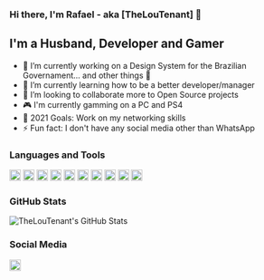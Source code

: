 ### Hi there, I'm Rafael - aka [TheLouTenant] 👋

## I'm a Husband, Developer and Gamer

- 🔭 I’m currently working on a Design System for the Brazilian Governament... and other things 🤣
- 🌱 I’m currently learning how to be a better developer/manager
- 👯 I’m looking to collaborate more to Open Source projects
- :video_game: I'm currently gamming on a PC and PS4
- 🥅 2021 Goals: Work on my networking skills
- ⚡ Fun fact: I don't have any social media other than WhatsApp

### Languages and Tools

<p align="left">
  <img src="https://devicons.github.io/devicon/devicon.git/icons/html5/html5-plain.svg" alt="HTML5" width="20 "height="20"/>
  <img src="https://devicons.github.io/devicon/devicon.git/icons/css3/css3-plain.svg" alt="CSS3" width="20 "height="20"/>
  <img src="https://devicons.github.io/devicon/devicon.git/icons/sass/sass-original.svg" alt="SASS" width="20 "height="20"/>
  <img src="https://devicons.github.io/devicon/devicon.git/icons/javascript/javascript-plain.svg" alt="Javascript" width="20 "height="20"/>
  <img src="https://devicons.github.io/devicon/devicon.git/icons/react/react-original.svg" alt="React" width="20 "height="20"/>
  <img src="https://devicons.github.io/devicon/devicon.git/icons/nodejs/nodejs-plain.svg" alt="NodeJS" width="20 "height="20"/>
  <img src="https://devicons.github.io/devicon/devicon.git/icons/git/git-plain.svg" alt="git" width="20 "height="20"/>
  <img src="https://devicons.github.io/devicon/devicon.git/icons/angularjs/angularjs-original.svg" alt="Angular" width="20 "height="20"/>
  <img src="https://devicons.github.io/devicon/devicon.git/icons/webpack/webpack-plain.svg" alt="Webpack" width="20 "height="20"/>
  <img src="https://devicons.github.io/devicon/devicon.git/icons/typescript/typescript-plain.svg" alt="Typescript" width="20 "height="20"/>
</p>

### GitHub Stats

<p align="left">
  <img alt="TheLouTenant's GitHub Stats" src="https://github-readme-stats.codestackr.vercel.app/api?username=TheLouTenant&show_icons=true&hide_border=true" />
</p>

### Social Media

<p align="left">
  <a href="./social.md" target="blank">
    <img src="https://devicons.github.io/devicon/devicon.git/icons/twitter/twitter-original.svg" alt="twitter" width="20 "height="20"/>
  </a>
</p>
